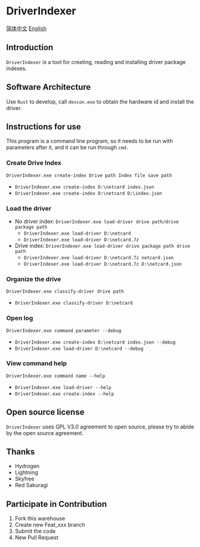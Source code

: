 # DriverIndexer

[简体中文](README.zh.md) [English](README.md)

## Introduction

`DriverIndexer` is a tool for creating, reading and installing driver package indexes.

## Software Architecture

Use `Rust` to develop, call `devcon.exe` to obtain the hardware id and install the driver.

## Instructions for use

This program is a command line program, so it needs to be run with parameters after it, and it can be run through `cmd`.

### Create Drive Index

`DriverIndexer.exe create-index Drive path Index file save path`

- `DriverIndexer.exe create-index D:\netcard index.json`
- `DriverIndexer.exe create-index D:\netcard D:\index.json`

### Load the driver

- No driver index: `DriverIndexer.exe load-driver drive path/drive package path`
  - `DriverIndexer.exe load-driver D:\netcard`
  - `DriverIndexer.exe load-driver D:\netcard.7z`
- Drive index: `DriverIndexer.exe load-driver drive package path drive path`
  - `DriverIndexer.exe load-driver D:\netcard.7z netcard.json`
  - `DriverIndexer.exe load-driver D:\netcard.7z D:\netcard.json`

### Organize the drive

`DriverIndexer.exe classify-driver drive path`

- `DriverIndexer.exe classify-driver D:\netcard`

### Open log

`DriverIndexer.exe command parameter --debug`

- `DriverIndexer.exe create-index D:\netcard index.json --debug`
- `DriverIndexer.exe load-driver D:\netcard --debug`

### View command help

`DriverIndexer.exe command name --help`

- `DriverIndexer.exe load-driver --help`
- `DriverIndexer.exe create-index --help`

## Open source license

`DriverIndexer` uses GPL V3.0 agreement to open source, please try to abide by the open source agreement.

## Thanks

- Hydrogen
- Lightning
- Skyfree
- Red Sakuragi

## Participate in Contribution

1. Fork this warehouse
2. Create new Feat_xxx branch
3. Submit the code
4. New Pull Request
